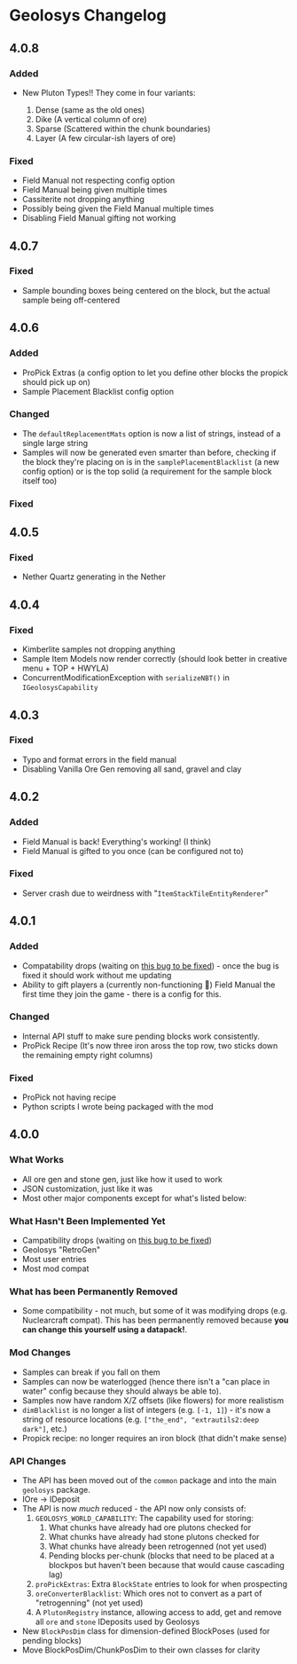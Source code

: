 # Geolosys Changelog

## 4.0.8

### Added

- New Pluton Types!! They come in four variants:

  1. Dense (same as the old ones)
  2. Dike (A vertical column of ore)
  3. Sparse (Scattered within the chunk boundaries)
  4. Layer (A few circular-ish layers of ore)

### Fixed

- Field Manual not respecting config option
- Field Manual being given multiple times
- Cassiterite not dropping anything
- Possibly being given the Field Manual multiple times
- Disabling Field Manual gifting not working

## 4.0.7

### Fixed

- Sample bounding boxes being centered on the block, but the actual sample being off-centered

## 4.0.6

### Added

- ProPick Extras (a config option to let you define other blocks the propick should pick up on)
- Sample Placement Blacklist config option

### Changed

- The `defaultReplacementMats` option is now a list of strings, instead of a single large string
- Samples will now be generated even smarter than before, checking if the block they're placing on is in the `samplePlacementBlacklist` (a new config option) or is the top solid (a requirement for the sample block itself too)

### Fixed

## 4.0.5

### Fixed

- Nether Quartz generating in the Nether

## 4.0.4

### Fixed

- Kimberlite samples not dropping anything
- Sample Item Models now render correctly (should look better in creative menu + TOP + HWYLA)
- ConcurrentModificationException with `serializeNBT()` in `IGeolosysCapability`

## 4.0.3

### Fixed

- Typo and format errors in the field manual
- Disabling Vanilla Ore Gen removing all sand, gravel and clay

## 4.0.2

### Added

- Field Manual is back! Everything's working! (I think)
- Field Manual is gifted to you once (can be configured not to)

### Fixed

- Server crash due to weirdness with "`ItemStackTileEntityRenderer`"

## 4.0.1

### Added

- Compatability drops (waiting on [this bug to be fixed](https://github.com/MinecraftForge/MinecraftForge/issues/5828)) - once the bug is fixed it should work without me updating
- Ability to gift players a (currently non-functioning 🤔) Field Manual the first time they join the game - there is a config for this.

### Changed

- Internal API stuff to make sure pending blocks work consistently.
- ProPick Recipe (It's now three iron aross the top row, two sticks down the remaining empty right columns)

### Fixed

- ProPick not having recipe
- Python scripts I wrote being packaged with the mod

## 4.0.0

### What Works

- All ore gen and stone gen, just like how it used to work
- JSON customization, just like it was
- Most other major components except for what's listed below:

### What Hasn't Been Implemented Yet

- Campatibility drops (waiting on [this bug to be fixed](https://github.com/MinecraftForge/MinecraftForge/issues/5828))
- Geolosys "RetroGen"
- Most user entries
- Most mod compat

### What has been Permanently Removed

- Some compatibility - not much, but some of it was modifying drops (e.g. Nuclearcraft compat). This has been permanently removed because **you can change this yourself using a datapack!**.

### Mod Changes

- Samples can break if you fall on them
- Samples can now be waterlogged (hence there isn't a "can place in water" config because they should always be able to).
- Samples now have random X/Z offsets (like flowers) for more realistism
- `dimBlacklist` is no longer a list of integers (e.g. `[-1, 1]`) - it's now a string of resource locations (e.g. `["the_end", "extrautils2:deep dark"]`, etc.)
- Propick recipe: no longer requires an iron block (that didn't make sense)

### API Changes

- The API has been moved out of the `common` package and into the main `geolosys` package.
- IOre → IDeposit
- The API is now _much_ reduced - the API now only consists of:
  1. `GEOLOSYS_WORLD_CAPABILITY`: The capability used for storing:
     1. What chunks have already had ore plutons checked for
     2. What chunks have already had stone plutons checked for
     3. What chunks have already been retrogenned (not yet used)
     4. Pending blocks per-chunk (blocks that need to be placed at a blockpos but haven't been because that would cause cascading lag)
  2. `proPickExtras`: Extra `BlockState` entries to look for when prospecting
  3. `oreConverterBlacklist`: Which ores not to convert as a part of "retrogenning" (not yet used)
  4. A `PlutonRegistry` instance, allowing access to add, get and remove all `ore` and `stone` IDeposits used by Geolosys
- New `BlockPosDim` class for dimension-defined BlockPoses (used for pending blocks)
- Move BlockPosDim/ChunkPosDim to their own classes for clarity
